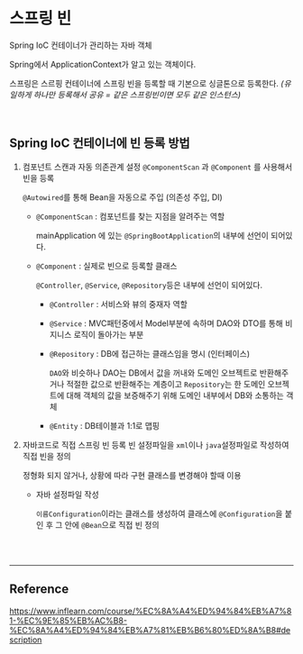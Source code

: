# 스프링 빈

Spring IoC 컨테이너가 관리하는 자바 객체

Spring에서 ApplicationContext가 알고 있는 객체이다.

스프링은 스르핑 컨테이너에 스프링 빈을 등록할 때 기본으로 싱글톤으로 등록한다. _(유일하게 하나만 등록해서 공유 = 같은 스프링빈이면 모두 같은 인스턴스)_

<br>

## Spring IoC 컨테이너에 빈 등록 방법

1. 컴포넌트 스캔과 자동 의존관계 설정
   `@ComponentScan` 과 `@Component` 를 사용해서 빈을 등록

   `@Autowired`를 통해 Bean을 자동으로 주입 (의존성 주입, DI)

   - `@ComponentScan` : 컴포넌트를 찾는 지점을 알려주는 역할

     mainApplication 에 있는 `@SpringBootApplication`의 내부에 선언이 되어있다.

   - `@Component` : 실제로 빈으로 등록할 클래스

     `@Controller`, `@Service`, `@Repository`등은 내부에 선언이 되어있다.

     - `@Controller` : 서비스와 뷰의 중재자 역할

     - `@Service` : MVC패턴중에서 Model부분에 속하며 DAO와 DTO를 통해 비지니스 로직이 돌아가는 부분

     - `@Repository` : DB에 접근하는 클래스임을 명시 (인터페이스)

       `DAO`와 비슷하나 DAO는 DB에서 값을 꺼내와 도메인 오브젝트로 반환해주거나 적절한 값으로 반환해주는 계층이고 `Repository`는 한 도메인 오브젝트에 대해 객체의 값을 보증해주기 위해 도메인 내부에서 DB와 소통하는 객체

     - `@Entity` : DB테이블과 1:1로 맵핑

1. 자바코드로 직접 스프링 빈 등록
   빈 설정파일을 `xml`이나 `java`설정파일로 작성하여 직접 빈을 정의

   정형화 되지 않거나, 상황에 따라 구현 클래스를 변경해야 할때 이용

   - 자바 설정파일 작성

     `이름Configuration`이라는 클래스를 생성하여 클래스에 `@Configuration`을 붙인 후 그 안에 `@Bean`으로 직접 빈 정의

<br><br>

---

## Reference

https://www.inflearn.com/course/%EC%8A%A4%ED%94%84%EB%A7%81-%EC%9E%85%EB%AC%B8-%EC%8A%A4%ED%94%84%EB%A7%81%EB%B6%80%ED%8A%B8#description
